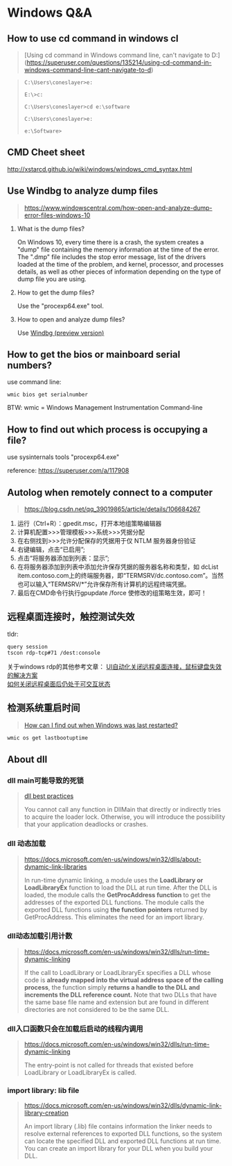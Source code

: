 # Windows Q&A

## How to use cd command in windows cl

> [Using cd command in Windows command line, can't navigate to D:\](https://superuser.com/questions/135214/using-cd-command-in-windows-command-line-cant-navigate-to-d)

> ```
> C:\Users\coneslayer>e:
> 
> E:\>c:
> 
> C:\Users\coneslayer>cd e:\software
> 
> C:\Users\coneslayer>e:
> 
> e:\Software>
> ```

## CMD Cheet sheet

http://xstarcd.github.io/wiki/windows/windows_cmd_syntax.html

## Use Windbg to analyze dump files

> https://www.windowscentral.com/how-open-and-analyze-dump-error-files-windows-10

1. What is the dump files?

   On Windows 10, every time there is a crash, the system creates a "dump" file containing the memory information at the time of the error. The ".dmp" file includes the stop error message, list of the drivers loaded at the time of the problem, and kernel, processor, and processes details, as well as other pieces of information depending on the type of dump file you are using.

2. How to get the dump files?

   Use the "procexp64.exe" tool.

3. How to open and analyze dump files?

   Use [Windbg (preview version)](https://docs.microsoft.com/en-us/windows-hardware/drivers/debugger/debugging-using-windbg-preview)

## How to get the bios or mainboard serial numbers?

use command line:

`wmic bios get serialnumber`

BTW: wmic = Windows Management Instrumentation Command-line

## How to find out which process is occupying a file?

use sysinternals tools "procexp64.exe"

reference: https://superuser.com/a/117908

## Autolog when remotely connect to a computer

> https://blog.csdn.net/qq_39019865/article/details/106684267

1. 运行（Ctrl+R）：gpedit.msc，打开本地组策略编辑器
2. 计算机配置>>>管理模板>>>系统>>>凭据分配
3. 在右侧找到>>>允许分配保存的凭据用于仅 NTLM 服务器身份验证
4. 右键编辑，点击“已启用”;
5. 点击“将服务器添加到列表：显示”;
6. 在将服务器添加到列表中添加允许保存凭据的服务器名称和类型，如 dcList item.contoso.com上的终端服务器，即“TERMSRV/dc.contoso.com”。当然也可以输入“TERMSRV/*”允许保存所有计算机的远程终端凭据。
7. 最后在CMD命令行执行gpupdate /force 使修改的组策略生效，即可！

## 远程桌面连接时，触控测试失效
tldr:  
```
query session
tscon rdp-tcp#71 /dest:console
```
关于windows rdp的其他参考文章：
[UI自动化关闭远程桌面连接，鼠标键盘失效的解决方案](https://www.pianshen.com/article/79591080857/)  
[如何关闭远程桌面后仍处于可交互状态](https://zvv.me/z/1478.html)

## 检测系统重启时间

> [How can I find out when Windows was last restarted?](https://superuser.com/questions/523726/how-can-i-find-out-when-windows-was-last-restarted)

```powershell
wmic os get lastbootuptime
```

## About dll

### dll main可能导致的死锁

> [dll best practices](https://docs.microsoft.com/en-us/windows/win32/dlls/dynamic-link-library-best-practices)
>
> You cannot call any function in DllMain that directly or indirectly tries to acquire the loader lock. Otherwise, you will introduce the possibility that your application deadlocks or crashes.

### dll 动态加载

> https://docs.microsoft.com/en-us/windows/win32/dlls/about-dynamic-link-libraries
>
> In run-time dynamic linking, a module uses the **LoadLibrary or LoadLibraryEx** function to load the DLL at run time. After the DLL is loaded, the module calls the **GetProcAddress function** to get the addresses of the exported DLL functions. The module calls the exported DLL functions using **the function pointers** returned by GetProcAddress. This eliminates the need for an import library.

### dll动态加载引用计数

>https://docs.microsoft.com/en-us/windows/win32/dlls/run-time-dynamic-linking
>
>If the call to LoadLibrary or LoadLibraryEx specifies a DLL whose code is **already mapped into the virtual address space of the calling process**, the function simply **returns a handle to the DLL and increments the DLL reference count.** Note that two DLLs that have the same base file name and extension but are found in different directories are not considered to be the same DLL.

### dll入口函数只会在加载后启动的线程内调用

> https://docs.microsoft.com/en-us/windows/win32/dlls/run-time-dynamic-linking 
>
> The entry-point is not called for threads that existed before LoadLibrary or LoadLibraryEx is called.

### import library: lib file

> https://docs.microsoft.com/en-us/windows/win32/dlls/dynamic-link-library-creation
>
> An import library (.lib) file contains information the linker needs to resolve external references to exported DLL functions, so the system can locate the specified DLL and exported DLL functions at run time. You can create an import library for your DLL when you build your DLL.

